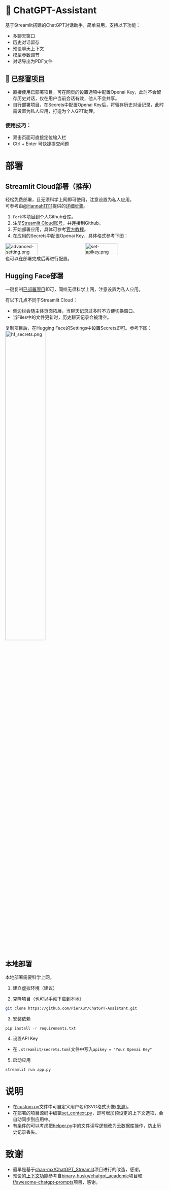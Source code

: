 # 🤖 ChatGPT-Assistant
基于Streamlit搭建的ChatGPT对话助手，简单易用，支持以下功能：
- 多聊天窗口
- 历史对话留存
- 预设聊天上下文 
- 模型参数调节
- 对话导出为PDF文件

## 🤩 [已部署项目](https://pearxuy-gpt.streamlit.app/)

- 直接使用已部署项目，可在网页的设置选项中配置Openai Key，此时不会留存历史对话，仅在用户当前会话有效，他人不会共享。
- 自行部署项目，在Secrets中配置Openai Key后，将留存历史对话记录，此时需设置为私人应用，打造为个人GPT助理。   

### 使用技巧：
- 双击页面可直接定位输入栏
- Ctrl + Enter 可快捷提交问题

# 部署

## Streamlit Cloud部署（推荐）
轻松免费部署，且无须科学上网即可使用，注意设置为私人应用。   
可参考由[@Hannah11111](https://github.com/Hannah11111)提供的[详细步骤](https://github.com/PierXuY/ChatGPT-Assistant/blob/main/Tutorial.md)。
1. `Fork`本项目到个人Github仓库。
2. 注册[Streamlit Cloud账号](https://share.streamlit.io/)，并连接到Github。
3. 开始部署应用，具体可参考[官方教程](https://docs.streamlit.io/streamlit-community-cloud/get-started)。   
4. 在应用的Secrets中配置Openai Key，具体格式参考下图：
<div style="display: flex;">
  <img src="https://pic3.58cdn.com.cn/nowater/webim/big/n_v28dd73c5ea1b34277976a4cf8916c4c0b.png" alt="advanced-setting.png" style="flex: 1; width: 40%;"/>
  <img src="https://pic1.58cdn.com.cn/nowater/webim/big/n_v29272f48753c742d088f124336023f480.png" alt="set-apikey.png" style="flex: 1; width: 40%;" />
</div>   
也可以在部署完成后再进行配置。

## Hugging Face部署
一键复制[已部署项目](https://huggingface.co/spaces/Pearx/ChatGPT-Assistant)即可，同样无须科学上网，注意设置为私人应用。   

有以下几点不同于Streamlit Cloud：
- 侧边栏会随主体页面拓展，当聊天记录过多时不方便切换窗口。
- 当Files中的文件更新时，历史聊天记录会被清空。   

复制项目后，在Hugging Face的Settings中设置Secrets即可。参考下图：
<img src="https://pic2.58cdn.com.cn/nowater/webim/big/n_v2ab9e3ca91d034642b734afd82de09724.png" alt="hf_secrets.png" style="flex: 1; width: 50%;" />

## 本地部署
本地部署需要科学上网。
1. 建立虚拟环境（建议）

2. 克隆项目（也可以手动下载到本地）
```bash
git clone https://github.com/PierXuY/ChatGPT-Assistant.git
```

3. 安装依赖
```bash
pip install -r requirements.txt
```

4. 设置API Key   

- 在 `.streamlit/secrets.toml`文件中写入`apikey = "Your Openai Key"`

5. 启动应用
```bash
streamlit run app.py
```

# 说明
- 在[custom.py](https://github.com/PierXuY/ChatGPT-Assistant/blob/main/custom.py)文件中可自定义用户名和SVG格式头像[(来源)](https://www.dicebear.com/playground?style=identicon)。
- 在部署的项目源码中编辑[set_context.py](https://github.com/PierXuY/ChatGPT-Assistant/blob/main/set_context.py)，即可增加预设定的上下文选项，会自动同步到应用中。
- 有条件的可以考虑把[helper.py](https://github.com/PierXuY/ChatGPT-Assistant/blob/main/helper.py)中的文件读写逻辑改为云数据库操作，防止历史记录丢失。


# 致谢
- 最早是基于[shan-mx/ChatGPT_Streamlit](https://github.com/shan-mx/ChatGPT_Streamlit)项目进行的改造，感谢。
- 预设的[上下文功能](https://github.com/PierXuY/ChatGPT-Assistant/blob/main/set_context.py)参考自[binary-husky/chatgpt_academic](https://github.com/binary-husky/chatgpt_academic)项目和[f/awesome-chatgpt-prompts](https://github.com/f/awesome-chatgpt-prompts)项目，感谢。
